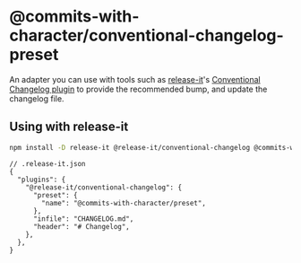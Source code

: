 # @commits-with-character/conventional-changelog-preset

An adapter you can use with tools such as
[release-it](https://github.com/release-it/release-it)'s
[Conventional Changelog plugin](https://github.com/release-it/conventional-changelog)
to provide the recommended bump, and update the changelog file.

## Using with release-it

```sh
npm install -D release-it @release-it/conventional-changelog @commits-with-character/conventional-changelog-preset
```

```jsonc
// .release-it.json
{
  "plugins": {
    "@release-it/conventional-changelog": {
      "preset": {
        "name": "@commits-with-character/preset",
      },
      "infile": "CHANGELOG.md",
      "header": "# Changelog",
    },
  },
}
```
